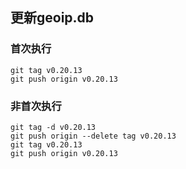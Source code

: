 ## 更新geoip.db

### 首次执行
```
git tag v0.20.13
git push origin v0.20.13
```
### 非首次执行
```
git tag -d v0.20.13
git push origin --delete tag v0.20.13
git tag v0.20.13
git push origin v0.20.13
```
